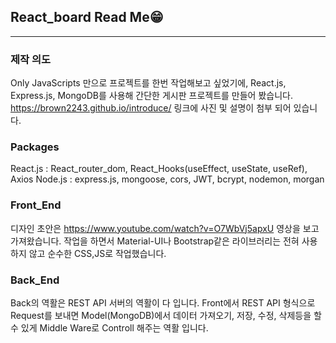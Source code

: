## React_board Read Me😁
---

### 제작 의도
Only JavaScripts 만으로 프로젝트를 한번 작업해보고 싶었기에,
React.js, Express.js, MongoDB를 사용해 간단한 게시판 프로젝트를 만들어 봤습니다.
https://brown2243.github.io/introduce/ 링크에 사진 및 설명이 첨부 되어 있습니다.

### Packages
React.js : React_router_dom, React_Hooks(useEffect, useState, useRef), Axios
Node.js : express.js, mongoose, cors, JWT, bcrypt, nodemon, morgan

### Front_End
디자인 초안은 https://www.youtube.com/watch?v=O7WbVj5apxU 영상을 보고 가져왔습니다. 작업을 하면서 Material-UI나 Bootstrap같은 라이브러리는 전혀 사용하지 않고 순수한 CSS,JS로 작업했습니다.

### Back_End
Back의 역활은 REST API 서버의 역활이 다 입니다.
Front에서 REST API 형식으로 Request를 보내면 Model(MongoDB)에서 데이터 가져오기, 저장, 수정, 삭제등을 할 수 있게 Middle Ware로 Controll 해주는 역활 입니다.
